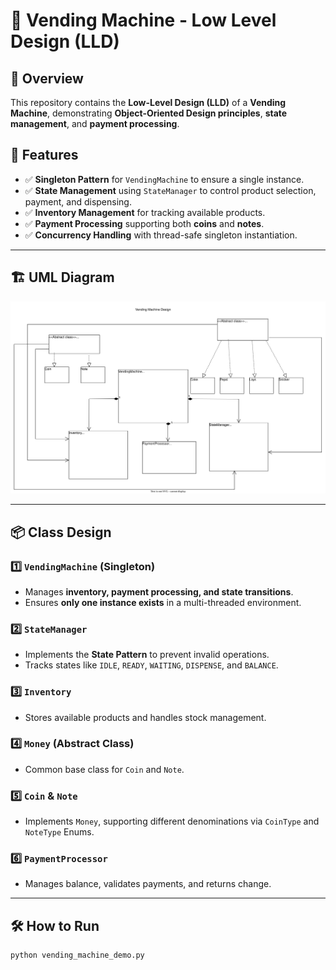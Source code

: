 # 🏪 Vending Machine - Low Level Design (LLD)

## 📜 Overview
This repository contains the **Low-Level Design (LLD)** of a **Vending Machine**, demonstrating **Object-Oriented Design principles**, **state management**, and **payment processing**.

## 🎯 Features
- ✅ **Singleton Pattern** for `VendingMachine` to ensure a single instance.  
- ✅ **State Management** using `StateManager` to control product selection, payment, and dispensing.  
- ✅ **Inventory Management** for tracking available products.  
- ✅ **Payment Processing** supporting both **coins** and **notes**.  
- ✅ **Concurrency Handling** with thread-safe singleton instantiation.  

---

## 🏗️ UML Diagram
![Vending Machine UML](assets/vending-machine.drawio.svg)

---

## 📦 Class Design

### **1️⃣ `VendingMachine` (Singleton)**
- Manages **inventory, payment processing, and state transitions**.
- Ensures **only one instance exists** in a multi-threaded environment.

### **2️⃣ `StateManager`**
- Implements the **State Pattern** to prevent invalid operations.
- Tracks states like `IDLE`, `READY`, `WAITING`, `DISPENSE`, and `BALANCE`.

### **3️⃣ `Inventory`**
- Stores available products and handles stock management.

### **4️⃣ `Money` (Abstract Class)**
- Common base class for `Coin` and `Note`.

### **5️⃣ `Coin` & `Note`**
- Implements `Money`, supporting different denominations via `CoinType` and `NoteType` Enums.

### **6️⃣ `PaymentProcessor`**
- Manages balance, validates payments, and returns change.

---

## 🛠️ How to Run
```bash
python vending_machine_demo.py
